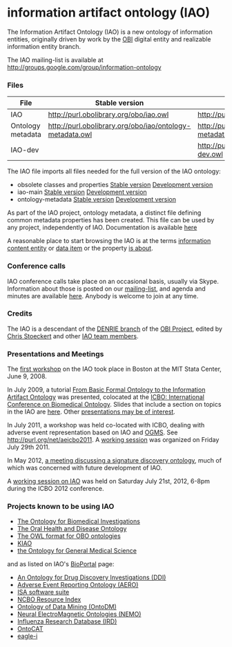 # information artifact ontology (IAO)

The Information Artifact Ontology (IAO) is a new ontology of information entities, originally driven by work by the [OBI](http://obi-ontology.org/) digital entity and realizable information entity branch.

The IAO mailing-list is available at http://groups.google.com/group/information-ontology

### Files

| File | Stable version | Development version |
| --- | --- | --- | 
| IAO | http://purl.obolibrary.org/obo/iao.owl|http://purl.obolibrary.org/obo/iao/dev/iao.owl | 
| Ontology metadata |http://purl.obolibrary.org/obo/iao/ontology-metadata.owl|http://purl.obolibrary.org/obo/iao/dev/ontology-metadata.owl |
| IAO-dev |  | http://purl.obolibrary.org/obo/iao/dev/iao-dev.owl | 

The IAO file imports all files needed for the full version of the IAO ontology:
 - obsolete classes and properties [Stable version](http://purl.obolibrary.org/obo/iao/obsolete.owl) [Development version](http://purl.obolibrary.org/obo/iao/dev/obsolete.owl)
 - iao-main [Stable version](http://purl.obolibrary.org/obo/iao/iao-main.owl) [Development version](http://purl.obolibrary.org/obo/iao/dev/iao-main.owl)
 - ontology-metadata [Stable version](http://purl.obolibrary.org/obo/iao/ontology-metadata.owl) [Development version](http://purl.obolibrary.org/obo/iao/dev/ontology-metadata.owl)

As part of the IAO project, ontology metadata, a distinct file defining common metadata properties has been created. This file can be used by any project, independently of IAO. Documentation is available [here](https://github.com/information-artifact-ontology/IAO/wiki/OntologyMetadata)

A reasonable place to start browsing the IAO is at the terms [information content entity](http://purl.obolibrary.org/obo/IAO_0000030) or [data item](http://purl.obolibrary.org/obo/IAO_0000027) or the property [is about](http://purl.obolibrary.org/obo/IAO_0000136).

### Conference calls

IAO conference calls take place on an occasional basis, usually via Skype. Information about those is posted on our [mailing-list](http://groups.google.com/group/information-ontology), and agenda and minutes are available [here](https://github.com/information-artifact-ontology/IAO/wiki/Meeting_notes).
Anybody is welcome to join at any time.

### Credits

The IAO is a descendant of the [DENRIE branch](http://ashby.csail.mit.edu/presentations/DenrieReport.pdf) of the [OBI Project](http://obi-ontology.org/), edited by [Chris Stoeckert](http://www.cbil.upenn.edu/~stoeckrt/home.html) and other [IAO team members](https://github.com/information-artifact-ontology/IAO/wiki/AdditionalCredits). 

### Presentations and Meetings

The [first workshop](http://neurocommons.org/page/First_IAO_workshop) on the IAO took place in Boston at the MIT Stata Center, June 9, 2008. 

In July 2009, a tutorial [From Basic Formal Ontology to the Information Artifact Ontology](http://www.bioontology.org/wiki/index.php/From_BFO_to_IAO) was presented, colocated at the [ICBO: International Conference on Biomedical Ontology](http://icbo.buffalo.edu/). Slides that include a section on topics in the IAO are [here](http://icbo.buffalo.edu/Presentations/Ruttenberg.pdf). Other [presentations may be of interest](http://icbo.buffalo.edu/Presentations/).

In July 2011, a workshop was held co-located with ICBO, dealing with adverse event representation based on IAO and [OGMS](http://purl.obolibrary.org/obo/ogms). See http://purl.org/net/aeicbo2011. A [working session](https://github.com/information-artifact-ontology/IAO/wiki/WorkingSessionICBO2011) was organized on Friday July 29th 2011.

In May 2012, [a meeting discussing a signature discovery ontology](http://ncorwiki.buffalo.edu/index.php/Basic_Formal_Ontology_and_the_Signature_Discovery_Ontology), much of which was concerned with future development of IAO.

A [working session on IAO](https://github.com/information-artifact-ontology/IAO/wiki/WorkingSessionICBO2012) was held on Saturday July 21st, 2012, 6-8pm during the ICBO 2012 conference.

### Projects known to be using IAO

 - [The Ontology for Biomedical Investigations](http://ob-ontology.org)
 - [The Oral Health and Disease Ontology](http://code.google.com/p/ohd-ontology)
 - [The OWL format for OBO ontologies](http://code.google.com/p/oboformat/)
 - [KIAO](http://bio-ontologies.knowledgeblog.org/149)
 - [the Ontology for General Medical Science](https://github.com/OGMS/ogms)

and as listed on IAO's [BioPortal](http://bioportal.bioontology.org/ontologies/1393) page:
 - [An Ontology for Drug Discovery Investigations (DDI)](http://purl.org/ddi/home)
 - [Adverse Event Reporting Ontology (AERO)  ](http://purl.obolibrary.org/obo/aero)
 - [ISA software suite ](http://isa-tools.org/)
 - [NCBO Resource Index ](http://www.bioontology.org/resources-index)
 - [Ontology of Data Mining (OntoDM) ](http://kt.ijs.si/panovp/OntoDM/)
 - [Neural ElectroMagnetic Ontologies (NEMO) ](http://nemo.nic.uoregon.edu/)
 - [Influenza Research Database (IRD) ](http://bioportal.bioontology.org/ontologies/www.fludb.org)
 - [OntoCAT ](http://www.ontocat.org/)
 - [eagle-i ](https://www.eagle-i.org/home/)
